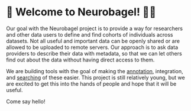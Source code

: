 # 👋 Welcome to Neurobagel! 🧠🥯

Our goal with the Neurobagel project is to provide a way for researchers and
other data users to define and find cohorts of individuals across datasets.
Not all useful and important data can be openly shared
or are allowed to be uploaded to remote servers.
Our approach is to ask data providers to describe their data with metadata,
so that we can let others find out about the data without having direct access to them.

We are building tools with the goal of making the
[annotation](https://github.com/neurobagel/annotation_tool),
integration,
and [searching](https://github.com/neurobagel/concept_query) of these easier.
This project is still relatively young, but we are excited to get this into the
hands of people and hope that it will be useful.

Come say hello!
